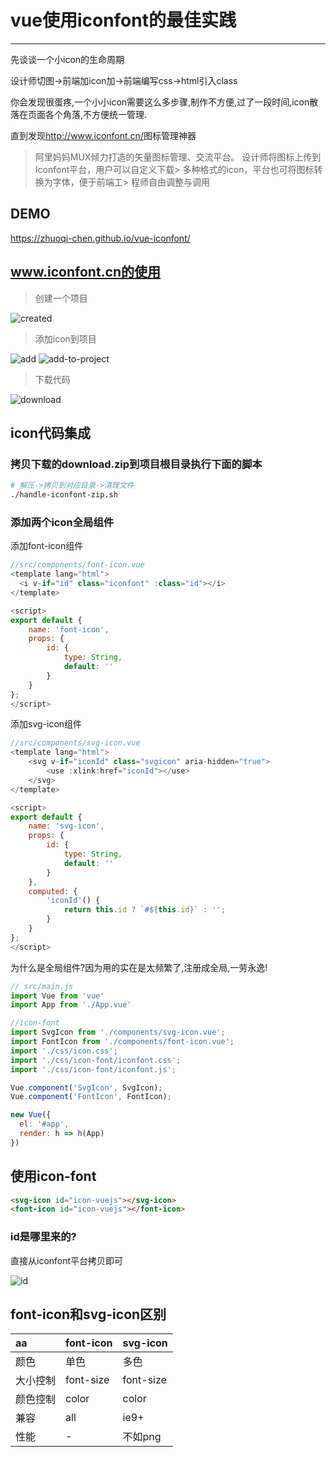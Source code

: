 # vue使用iconfont的最佳实践

--------------------------------------------------------------------------------

先谈谈一个小icon的生命周期

设计师切图->前端加icon加->前端编写css->html引入class

你会发现很蛋疼,一个小小icon需要这么多步骤,制作不方便,过了一段时间,icon散落在页面各个角落,不方便统一管理.

直到发现<http://www.iconfont.cn/>图标管理神器

> 阿里妈妈MUX倾力打造的矢量图标管理、交流平台。 设计师将图标上传到Iconfont平台，用户可以自定义下载> 多种格式的icon，平台也可将图标转换为字体，便于前端工> 程师自由调整与调用

## DEMO

<https://zhuoqi-chen.github.io/vue-iconfont/>

## www.iconfont.cn的使用

> 创建一个项目

![created](https://raw.githubusercontent.com/zhuoqi-chen/vue-iconfont/master/assets/created.png)

> 添加icon到项目

![add](https://raw.githubusercontent.com/zhuoqi-chen/vue-iconfont/master/assets/add.png) ![add-to-project](https://raw.githubusercontent.com/zhuoqi-chen/vue-iconfont/master/assets/add-to-project.png)

> 下载代码

![download](https://raw.githubusercontent.com/zhuoqi-chen/vue-iconfont/master/assets/download.png)

## icon代码集成

### 拷贝下载的download.zip到项目根目录执行下面的脚本

```bash
# 解压->拷贝到对应目录->清理文件
./handle-iconfont-zip.sh
```

### 添加两个icon全局组件

添加font-icon组件

```javascript
//src/components/font-icon.vue
<template lang="html">
  <i v-if="id" class="iconfont" :class="id"></i>
</template>

<script>
export default {
    name: 'font-icon',
    props: {
        id: {
            type: String,
            default: ''
        }
    }
};
</script>
```

添加svg-icon组件

```javascript
//src/components/svg-icon.vue
<template lang="html">
    <svg v-if="iconId" class="svgicon" aria-hidden="true">
        <use :xlink:href="iconId"></use>
    </svg>
</template>

<script>
export default {
    name: 'svg-icon',
    props: {
        id: {
            type: String,
            default: ''
        }
    },
    computed: {
        'iconId'() {
            return this.id ? `#${this.id}` : '';
        }
    }
};
</script>
```

为什么是全局组件?因为用的实在是太频繁了,注册成全局,一劳永逸!

```javascript
// src/main.js
import Vue from 'vue'
import App from './App.vue'

//icon-font
import SvgIcon from './components/svg-icon.vue';
import FontIcon from './components/font-icon.vue';
import './css/icon.css';
import './css/icon-font/iconfont.css';
import './css/icon-font/iconfont.js';

Vue.component('SvgIcon', SvgIcon);
Vue.component('FontIcon', FontIcon);

new Vue({
  el: '#app',
  render: h => h(App)
})
```

## 使用icon-font

```html
<svg-icon id="icon-vuejs"></svg-icon>
<font-icon id="icon-vuejs"></font-icon>
```

### id是哪里来的?

直接从iconfont平台拷贝即可

![id](https://raw.githubusercontent.com/zhuoqi-chen/vue-iconfont/master/assets/id.png)

## font-icon和svg-icon区别

| aa | font-icon | svg-icon |
| :------------- | :------------- |:------------- |
| 颜色 | 单色 |多色 |
| 大小控制 | font-size |font-size |
| 颜色控制 | color |color |
| 兼容 | all |ie9+ |
| 性能 | - |不如png |
